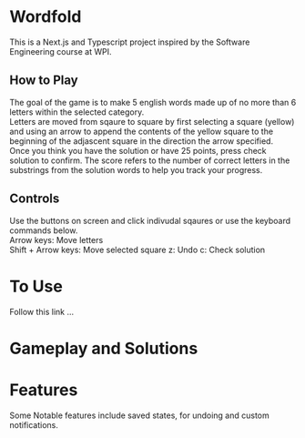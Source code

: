 # Wordfold
This is a Next.js and Typescript project inspired by the Software Engineering course at WPI.

## How to Play
The goal of the game is to make 5 english words made up of no more than 6 letters within the selected category.  
Letters are moved from sqaure to square by first selecting a square (yellow) and using an arrow to append the contents of the yellow square to the beginning of the adjascent square in the direction the arrow specified.  
Once you think you have the solution or have 25 points, press check solution to confirm.
The score refers to the number of correct letters in the substrings from the solution words to help you track your progress.

## Controls
Use the buttons on screen and click indivudal sqaures or use the keyboard commands below.  
Arrow keys: Move letters  
Shift + Arrow keys: Move selected square
z: Undo
c: Check solution

# To Use
Follow this link ...

# Gameplay and Solutions

# Features

Some Notable features include saved states, for undoing and custom notifications.